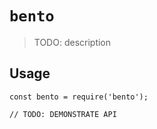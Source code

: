 # `bento`

> TODO: description

## Usage

```
const bento = require('bento');

// TODO: DEMONSTRATE API
```
